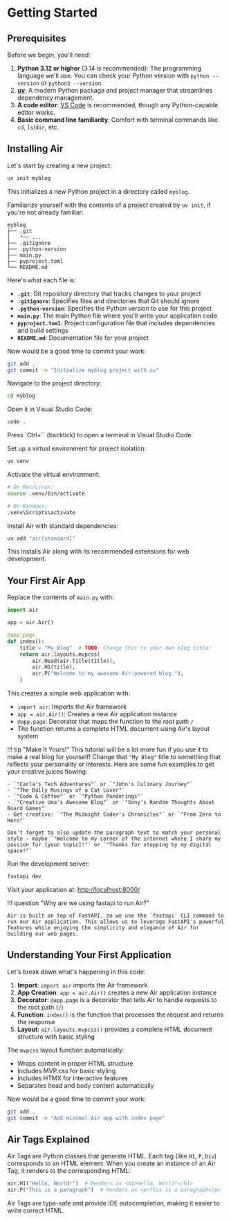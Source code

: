 # Getting Started

## Prerequisites

Before we begin, you'll need:

1. **Python 3.12 or higher** (3.14 is recommended): The programming language we'll use. You can check your Python version with `python --version` or `python3 --version`.
2. **[uv](https://docs.astral.sh/uv/getting-started/installation/#installing-uv)**: A modern Python package and project manager that streamlines dependency management.
3. **A code editor**: [VS Code](https://code.visualstudio.com/) is recommended, though any Python-capable editor works.
4. **Basic command line familiarity**: Comfort with terminal commands like `cd`, `ls`/`dir`, etc.

## Installing Air

Let's start by creating a new project:

```bash
uv init myblog
```

This initializes a new Python project in a directory called `myblog`.

Familiarize yourself with the contents of a project created by `uv init`, if you're not already familiar:

```
myblog
├── .git
│   └── ...
├── .gitignore
├── .python-version
├── main.py
├── pyproject.toml
└── README.md
```

Here's what each file is:

- **`.git`**: Git repository directory that tracks changes to your project
- **`.gitignore`**: Specifies files and directories that Git should ignore
- **`.python-version`**: Specifies the Python version to use for this project
- **`main.py`**: The main Python file where you'll write your application code
- **`pyproject.toml`**: Project configuration file that includes dependencies and build settings
- **`README.md`**: Documentation file for your project

Now would be a good time to commit your work:

```bash
git add .
git commit -m "Initialize myblog project with uv"
```

Navigate to the project directory:

```bash
cd myblog
```

Open it in Visual Studio Code:

```bash
code .
```

Press `Ctrl+`` (backtick) to open a terminal in Visual Studio Code.

Set up a virtual environment for project isolation:

```bash
uv venv
```

Activate the virtual environment:

```bash
# On Mac/Linux:
source .venv/bin/activate

# On Windows:
.venv\Scripts\activate
```

Install Air with standard dependencies:

```bash
uv add "air[standard]"
```

This installs Air along with its recommended extensions for web development.

## Your First Air App

Replace the contents of `main.py` with:

```python title="main.py"
import air

app = air.Air()

@app.page
def index():
    title = "My Blog"  # TODO: Change this to your own blog title!
    return air.layouts.mvpcss(
        air.Head(air.Title(title)),
        air.H1(title),
        air.P("Welcome to my awesome Air-powered blog."),
    )
```

This creates a simple web application with:

- `import air`: Imports the Air framework
- `app = air.Air()`: Creates a new Air application instance
- `@app.page`: Decorator that maps the function to the root path `/`
- The function returns a complete HTML document using Air's layout system

!!! tip "Make It Yours!"
    This tutorial will be a lot more fun if you use it to make a real blog for yourself! Change that `"My Blog"` title to something that reflects your personality or interests. Here are some fun examples to get your creative juices flowing:
    
    - `"Carla's Tech Adventures"` or `"John's Culinary Journey"`
    - `"The Daily Musings of a Cat Lover"`
    - `"Code & Coffee"` or `"Python Ponderings"`
    - `"Creative Uma's Awesome Blog"` or `"Sony's Random Thoughts About Board Games"`
    - Get creative: `"The Midnight Coder's Chronicles"` or `"From Zero to Hero"`
    
    Don't forget to also update the paragraph text to match your personal style - maybe `"Welcome to my corner of the internet where I share my passion for [your topic]!"` or `"Thanks for stopping by my digital space!"`

Run the development server:

```bash
fastapi dev
```

Visit your application at: <a href="http://localhost:8000/" target="_blank">http://localhost:8000/</a>

!!! question "Why are we using fastapi to run Air?"

    Air is built on top of FastAPI, so we use the `fastapi` CLI command to run our Air application. This allows us to leverage FastAPI's powerful features while enjoying the simplicity and elegance of Air for building our web pages.

## Understanding Your First Application

Let's break down what's happening in this code:

1. **Import**: `import air` imports the Air framework
2. **App Creation**: `app = air.Air()` creates a new Air application instance
3. **Decorator**: `@app.page` is a decorator that tells Air to handle requests to the root path (`/`)
4. **Function**: `index()` is the function that processes the request and returns the response
5. **Layout**: `air.layouts.mvpcss()` provides a complete HTML document structure with basic styling

The `mvpcss` layout function automatically:

- Wraps content in proper HTML structure
- Includes MVP.css for basic styling
- Includes HTMX for interactive features
- Separates head and body content automatically

Now would be a good time to commit your work:

```bash
git add .
git commit -m "Add minimal Air app with index page"
```

## Air Tags Explained

Air Tags are Python classes that generate HTML. Each tag (like `H1`, `P`, `Div`) corresponds to an HTML element. When you create an instance of an Air Tag, it renders to the corresponding HTML:

```python
air.H1("Hello, World!")  # Renders as <h1>Hello, World!</h1>
air.P("This is a paragraph")  # Renders as <p>This is a paragraph</p>
```

Air Tags are type-safe and provide IDE autocompletion, making it easier to write correct HTML.